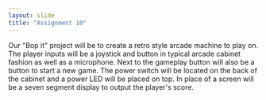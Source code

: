 ```yaml
---
layout: slide
title: "Assignment 10"
---
```

Our "Bop it" project will be to create a retro style arcade machine to play on. The player inputs will be a joystick and button in typical arcade cabinet
fashion as well as a microphone. Next to the gameplay button will also be a button to start a new game. The power switch will be located on the back of 
the cabinet and a power LED will be placed on top. In place of a screen will be a seven segment display to output the player's score.
